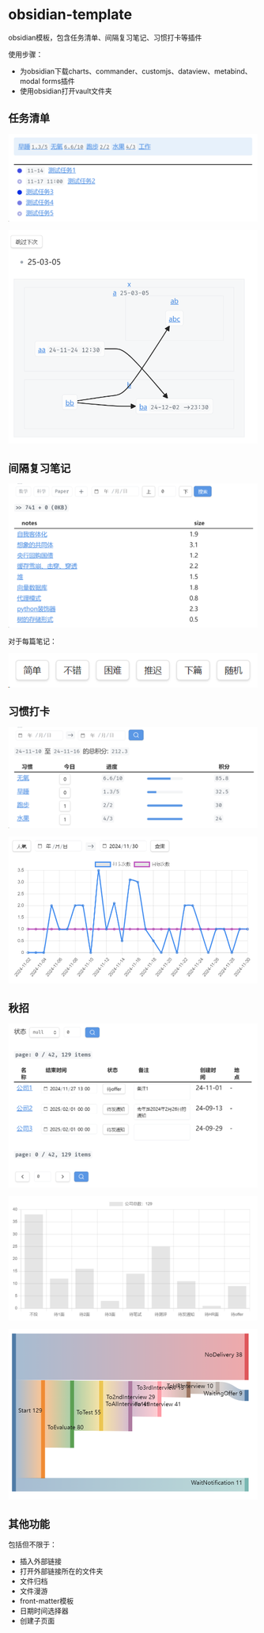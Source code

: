 # obsidian-template

obsidian模板，包含任务清单、间隔复习笔记、习惯打卡等插件

使用步骤：

- 为obsidian下载charts、commander、customjs、dataview、metabind、modal forms插件
- 使用obsidian打开vault文件夹

## 任务清单

![image-20241114173905436](assets/image-20241114173905436.png)

![alt text](assets/image-1.png)

## 间隔复习笔记

![image-20241114174134001](assets/image-20241114174134001.png)

对于每篇笔记：

![alt text](assets/image.png)

## 习惯打卡

![image-20241114174752476](assets/image-20241114174752476.png)

![alt text](assets/PixPin_2024-12-02_08-34-36.png)

## 秋招

![alt text](assets/image-2.png)

![alt text](assets/image-3.png)

![alt text](assets/image-4.png)

## 其他功能

包括但不限于：

- 插入外部链接
- 打开外部链接所在的文件夹
- 文件归档
- 文件漫游
- front-matter模板
- 日期时间选择器
- 创建子页面

